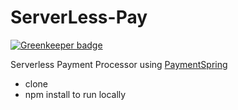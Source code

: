 # ServerLess-Pay

[![Greenkeeper badge](https://badges.greenkeeper.io/theBashShell/ServerLess-Pay.svg)](https://greenkeeper.io/)

Serverless Payment Processor using [PaymentSpring](https://paymentspring.com/)

* clone
* npm install to run locally
